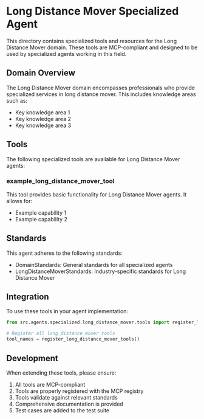 # Long Distance Mover Specialized Agent

This directory contains specialized tools and resources for the Long Distance Mover domain. These tools are MCP-compliant and designed to be used by specialized agents working in this field.

## Domain Overview

The Long Distance Mover domain encompasses professionals who provide specialized services in long distance mover. This includes knowledge areas such as:

- Key knowledge area 1
- Key knowledge area 2
- Key knowledge area 3

## Tools

The following specialized tools are available for Long Distance Mover agents:

### example_long_distance_mover_tool

This tool provides basic functionality for Long Distance Mover agents. It allows for:

- Example capability 1
- Example capability 2

## Standards

This agent adheres to the following standards:

- DomainStandards: General standards for all specialized agents
- LongDistanceMoverStandards: Industry-specific standards for Long Distance Mover

## Integration

To use these tools in your agent implementation:

```python
from src.agents.specialized.long_distance_mover.tools import register_long_distance_mover_tools

# Register all long_distance_mover tools
tool_names = register_long_distance_mover_tools()
```

## Development

When extending these tools, please ensure:

1. All tools are MCP-compliant
2. Tools are properly registered with the MCP registry
3. Tools validate against relevant standards
4. Comprehensive documentation is provided
5. Test cases are added to the test suite
